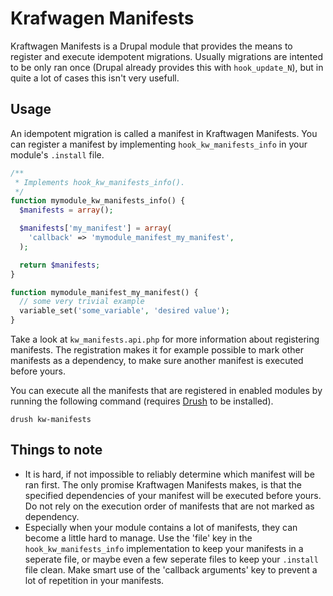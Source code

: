 # Krafwagen Manifests

Kraftwagen Manifests is a Drupal module that provides the means to register and
execute idempotent migrations. Usually migrations are intented to be only ran
once (Drupal already provides this with `hook_update_N`), but in quite a lot of
cases this isn't very usefull.

## Usage

An idempotent migration is called a manifest in Kraftwagen Manifests. You can
register a manifest by implementing `hook_kw_manifests_info` in your module's
`.install` file.

```php
/**
 * Implements hook_kw_manifests_info().
 */
function mymodule_kw_manifests_info() {
  $manifests = array();

  $manifests['my_manifest'] = array(
    'callback' => 'mymodule_manifest_my_manifest',
  );

  return $manifests;
}

function mymodule_manifest_my_manifest() {
  // some very trivial example
  variable_set('some_variable', 'desired value');
}
```

Take a look at `kw_manifests.api.php` for more information about registering 
manifests. The registration makes it for example possible to mark other 
manifests as a dependency, to make sure another manifest is executed before 
yours.

You can execute all the manifests that are registered in enabled modules by 
running the following command (requires [Drush](http://drupal.org/project/drush)
to be installed).

    drush kw-manifests

## Things to note

* It is hard, if not impossible to reliably determine which manifest will be ran
  first. The only promise Kraftwagen Manifests makes, is that the specified 
  dependencies of your manifest will be executed before yours. Do not rely on 
  the execution order of manifests that are not marked as dependency.
* Especially when your module contains a lot of manifests, they can become a 
  little hard to manage. Use the 'file' key in the `hook_kw_manifests_info` 
  implementation to keep your manifests in a seperate file, or maybe even
  a few seperate files to keep your `.install` file clean. Make smart use of 
  the 'callback arguments' key to prevent a lot of repetition in your manifests.
